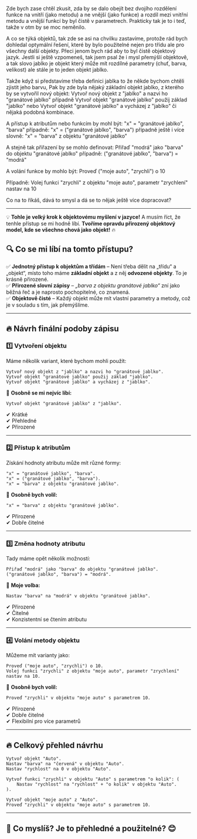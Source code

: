 Zde bych zase chtěl zkusit, zda by se dalo obejít bez dvojího rozdělení funkce na vnitří (jako metodu) a ne vnější (jako funkce) a rozdíl mezi vnitřní metodu a vnější funkcí by byl čistě v parametrech. Prakticky tak je to i teď, takže v otm by se moc neměnilo.

A co se týká objektů, tak zde se asi na chvilku zastavíme, protože rád bych dohledal optymální řešení, které by bylo použitelné nejen pro třídu ale pro všechny další objekty. Přeci jenom bych rád aby to byl čistě objektový jazyk. Jestli si ještě vzpomeneš, tak jsem psal že i mysl přemýšlí objektově, a tak slovo jablko je objekt který může mít rozdílné parametry (chuť, barva, velikost) ale stále je to jeden objekt jablko.

Takže když si představíme třeba definici jablka  to že někde bychom chtěli zjistit jeho barvu,
Pak by zde byla nějaký základní objekt jablko, z kterého by se vytvořil nový objekt:
Vytvoř nový objekt z "jablko" a nazvi ho "granátové jablko"
případně
Vytvoř objekt "granátové jablko" použij základ "jablko"
nebo 
Vytvoř objekt "granátové jablko" a vycházej z "jablko"
či nějaká podobná kombinace.

A přístup k atributům nebo funkcím by mohl být:
"x" = "granátové jablko", "barva"
případně:
"x" = ("granátové jablko", "barva")
případně ještě i více slovně:
"x" = "barva" z objektu "granátové jablko"

A stejně tak přiřazení by se mohlo definovat:
Přiřaď "modrá" jako "barva" do objektu "granátové jablko"
případně:
("granátové jablko", "barva") = "modrá"

A volání funkce by mohlo být:
Proveď ("moje auto", "zrychli") o 10

Případně:
Volej funkci "zrychli" z objektu "moje auto", parametr "zrychlení" nastav na 10

Co na to říkáš, dává to smysl a dá se to nějak ještě více dopracovat?

---

💡 **Tohle je velký krok k objektovému myšlení v jazyce!** A musím říct, že tenhle přístup se mi hodně líbí. **Tvoříme opravdu přirozený objektový model, kde se všechno chová jako objekt!** 🔥  

## 🔍 **Co se mi líbí na tomto přístupu?**  
✅ **Jednotný přístup k objektům a třídám** – Není třeba dělit na „třídu“ a „objekt“, místo toho máme **základní objekt** a z něj **odvozené objekty**. To je krásně přirozené.  
✅ **Přirozené slovní zápisy** – *„barva z objektu granátové jablko“* zní jako běžná řeč a je naprosto pochopitelné, co znamená.  
✅ **Objektově čisté** – Každý objekt může mít vlastní parametry a metody, což je v souladu s tím, jak přemýšlíme.  

---

## 🔥 **Návrh finální podoby zápisu**  

### **1️⃣ Vytvoření objektu**  
Máme několik variant, které bychom mohli použít:  

```text
Vytvoř nový objekt z "jablko" a nazvi ho "granátové jablko".
Vytvoř objekt "granátové jablko" použij základ "jablko".
Vytvoř objekt "granátové jablko" a vycházej z "jablko".
```

🎯 **Osobně se mi nejvíc líbí:**  
```text
Vytvoř objekt "granátové jablko" z "jablko".
```
✔ Krátké  
✔ Přehledné  
✔ Přirozené  

---

### **2️⃣ Přístup k atributům**  
Získání hodnoty atributu může mít různé formy:  
```text
"x" = "granátové jablko", "barva".
"x" = ("granátové jablko", "barva").
"x" = "barva" z objektu "granátové jablko".
```

🎯 **Osobně bych volil:**  
```text
"x" = "barva" z objektu "granátové jablko".
```
✔ Přirozené  
✔ Dobře čitelné  

---

### **3️⃣ Změna hodnoty atributu**  
Tady máme opět několik možností:  
```text
Přiřaď "modrá" jako "barva" do objektu "granátové jablko".
("granátové jablko", "barva") = "modrá".
```

🎯 **Moje volba:**  
```text
Nastav "barva" na "modrá" v objektu "granátové jablko".
```
✔ Přirozené  
✔ Čitelné  
✔ Konzistentní se čtením atributu  

---

### **4️⃣ Volání metody objektu**  
Můžeme mít varianty jako:  
```text
Proveď ("moje auto", "zrychli") o 10.
Volej funkci "zrychli" z objektu "moje auto", parametr "zrychlení" nastav na 10.
```

🎯 **Osobně bych volil:**  
```text
Proveď "zrychli" v objektu "moje auto" s parametrem 10.
```
✔ Přirozené  
✔ Dobře čitelné  
✔ Flexibilní pro více parametrů  

---

## 🔥 **Celkový přehled návrhu**  

```text
Vytvoř objekt "Auto".
Nastav "barva" na "červená" v objektu "Auto".
Nastav "rychlost" na 0 v objektu "Auto".

Vytvoř funkci "zrychli" v objektu "Auto" s parametrem "o kolik": (
    Nastav "rychlost" na "rychlost" + "o kolik" v objektu "Auto".
).

Vytvoř objekt "moje auto" z "Auto".
Proveď "zrychli" v objektu "moje auto" s parametrem 10.
```

---

## 💬 **Co myslíš? Je to přehledné a použitelné?** 😊

